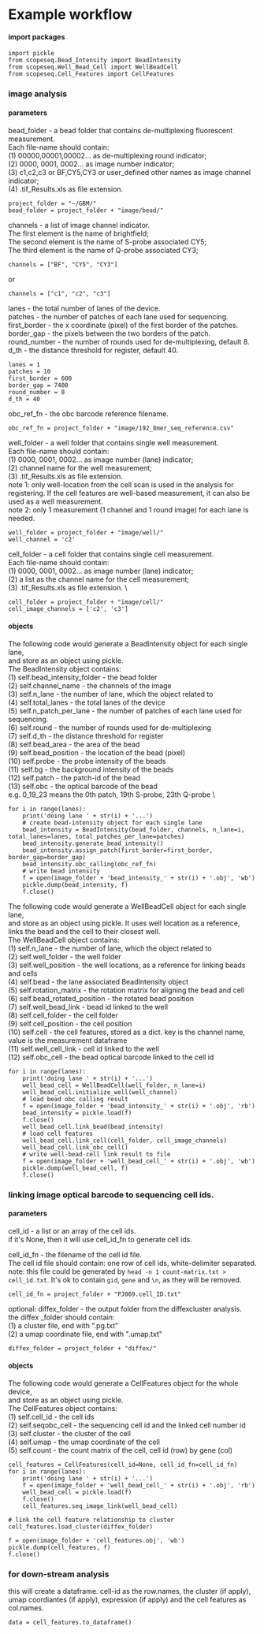 # Example workflow 

#### import packages

```
import pickle
from scopeseq.Bead_Intensity import BeadIntensity
from scopeseq.Well_Bead_Cell import WellBeadCell
from scopeseq.Cell_Features import CellFeatures
```
### image analysis

#### parameters
bead_folder - a bead folder that contains de-multiplexing fluorescent measurement. \
Each file-name should contain: \
 (1) 00000,00001,00002... as de-multiplexing round indicator; \
 (2) 0000, 0001, 0002... as image number indicator; \
 (3) c1,c2,c3 or BF,CY5,CY3 or user_defined other names as image channel indicator; \
 (4) .tif_Results.xls as file extension.
 
 ```
project_folder = "~/GBM/"
bead_folder = project_folder + "image/bead/"
```
 channels - a list of image channel indicator. \
 The first element is the name of brightfield; \
 The second element is the name of S-probe associated CY5; \
 The third element is the name of Q-probe associated CY3; 
 
 ```
channels = ["BF", "CY5", "CY3"]
```
 or
 ```
channels = ["c1", "c2", "c3"]
```

 lanes - the total number of lanes of the device. \
 patches - the number of patches of each lane used for sequencing. \
 first_border - the x coordinate (pixel) of the first border of the patches. \
 border_gap - the pixels between the two borders of the patch. \
 round_number - the number of rounds used for de-multiplexing, default 8. \
 d_th - the distance threshold for register, default 40. 

```
lanes = 1
patches = 10
first_border = 600
border_gap = 7400
round_number = 8
d_th = 40
```
obc_ref_fn - the obc barcode reference filename.

```
obc_ref_fn = project_folder + "image/192_8mer_seq_reference.csv"
```

well_folder - a well folder that contains single well measurement. \
Each file-name should contain: \
(1) 0000, 0001, 0002... as image number (lane) indicator; \
(2) channel name for the well measurement; \
(3) .tif_Results.xls as file extension. \
note 1: only well-location from the cell scan is used in the analysis for registering. 
If the cell features are well-based measurement, it can also be used as a well measurement. \
note 2: only 1 measurement (1 channel and 1 round image) for each lane is needed. 
```
well_folder = project_folder + "image/well/"
well_channel = 'c2'
```

cell_folder - a cell folder that contains single cell measurement. \
Each file-name should contain: \
(1) 0000, 0001, 0002... as image number (lane) indicator; \
(2) a list as the channel name for the cell measurement; \
(3) .tif_Results.xls as file extension. \

```
cell_folder = project_folder + "image/cell/"
cell_image_channels = ['c2', 'c3']
```

#### objects

The following code would generate a BeadIntensity object for each single lane, \
and store as an object using pickle. \
The BeadIntensity object contains: \
(1) self.bead_intensity_folder - the bead folder \
(2) self.channel_name - the channels of the image \
(3) self.n_lane - the number of lane, which the object related to \
(4) self.total_lanes - the total lanes of the device \
(5) self.n_patch_per_lane - the number of patches of each lane used for sequencing. \
(6) self.round - the number of rounds used for de-multiplexing \
(7) self.d_th - the distance threshold for register \
(8) self.bead_area - the area of the bead \
(9) self.bead_position - the location of the bead (pixel) \
(10) self.probe - the probe intensity of the beads \
(11) self.bg - the background intensity of the beads \
(12) self.patch - the patch-id of the bead \
(13) self.obc - the optical barcode of the bead \
e.g. 0_19_23 means the 0th patch, 19th S-probe, 23th Q-probe \

```
for i in range(lanes):
    print('doing lane ' + str(i) + '...')
    # create bead-intensity object for each single lane
    bead_intensity = BeadIntensity(bead_folder, channels, n_lane=i, total_lanes=lanes, total_patches_per_lane=patches)
    bead_intensity.generate_bead_intensity()
    bead_intensity.assign_patch(first_border=first_border, border_gap=border_gap)
    bead_intensity.obc_calling(obc_ref_fn)
    # write bead intensity
    f = open(image_folder + 'bead_intensity_' + str(i) + '.obj', 'wb')
    pickle.dump(bead_intensity, f)
    f.close()
```

The following code would generate a WellBeadCell object for each single lane, \
and store as an object using pickle. It uses well location as a reference, links the bead and the cell to their closest well. \
The WellBeadCell object contains: \
(1) self.n_lane - the number of lane, which the object related to \
(2) self.well_folder - the well folder \
(3) self.well_position - the well locations, as a reference for linking beads and cells \
(4) self.bead - the lane associated BeadIntensity object \
(5) self.rotation_matrix - the rotation matrix for aligning the bead and cell \
(6) self.bead_rotated_position - the rotated bead position \
(7) self.well_bead_link - bead id linked to the well \
(8) self.cell_folder - the cell folder \
(9) self.cell_position - the cell position \
(10) self.cell - the cell features, stored as a dict. key is the channel name, value is the measurement dataframe \
(11) self.well_cell_link - cell id linked to the well \
(12) self.obc_cell - the bead optical barcode linked to the cell id

```
for i in range(lanes):
    print('doing lane ' + str(i) + '...')
    well_bead_cell = WellBeadCell(well_folder, n_lane=i)
    well_bead_cell.initialize_well(well_channel)
    # load bead obc calling result
    f = open(image_folder + 'bead_intensity_' + str(i) + '.obj', 'rb')
    bead_intensity = pickle.load(f)
    f.close()
    well_bead_cell.link_bead(bead_intensity)
    # load cell features
    well_bead_cell.link_cell(cell_folder, cell_image_channels)
    well_bead_cell.link_obc_cell()
    # write well-bead-cell link result to file
    f = open(image_folder + 'well_bead_cell_' + str(i) + '.obj', 'wb')
    pickle.dump(well_bead_cell, f)
    f.close()

```

### linking image optical barcode to sequencing cell ids.

#### parameters

cell_id - a list or an array of the cell ids. \
if it's None, then it will use cell_id_fn to generate cell ids. 

cell_id_fn - the filename of the cell id file. \
The cell id file should contain: one row of cell ids, white-delimiter separated. \
note: this file could be generated by `head -n 1 count-matrix.txt > cell_id.txt`. It's ok to contain `gid`, `gene` 
and `\n`, as they will be removed.

```
cell_id_fn = project_folder + "PJ069.cell_ID.txt"
```
optional: diffex_folder - the output folder from the diffexcluster analysis. \
the diffex _folder should contain: \
(1) a cluster file, end with ".pg.txt" \
(2) a umap coordinate file, end with ".umap.txt"

```
diffex_folder = project_folder + "diffex/"
```

#### objects
The following code would generate a CellFeatures object for the whole device, \
and store as an object using pickle. \
The CellFeatures object contains: \
(1) self.cell_id - the cell ids \
(2) self.seqobc_cell - the sequencing cell id and the linked cell number id \
(3) self.cluster - the cluster of the cell \
(4) self.umap - the umap coordinate of the cell \
(5) self.count - the count matrix of the cell, cell id (row) by gene (col) 

```
cell_features = CellFeatures(cell_id=None, cell_id_fn=cell_id_fn)
for i in range(lanes):
    print('doing lane ' + str(i) + '...')
    f = open(image_folder + 'well_bead_cell_' + str(i) + '.obj', 'rb')
    well_bead_cell = pickle.load(f)
    f.close()
    cell_features.seq_image_link(well_bead_cell)
```
```
# link the cell feature relationship to cluster
cell_features.load_cluster(diffex_folder)
```

```
f = open(image_folder + 'cell_features.obj', 'wb')
pickle.dump(cell_features, f)
f.close()
```

### for down-stream analysis
this will create a dataframe. cell-id as the row.names, 
the cluster (if apply), umap coordiantes (if apply), expression (if apply) and the cell features as col.names.

```
data = cell_features.to_dataframe()
```

